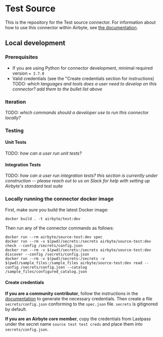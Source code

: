 # Test Source

This is the repository for the Test source connector.
For information about how to use this connector within Airbyte, see [the documentation](https://docs.airbyte.com/integrations/sources/test).

## Local development

### Prerequisites
* If you are using Python for connector development, minimal required version `= 3.7.0`
* Valid credentials (see the "Create credentials section for instructions)
TODO: _which languages and tools does a user need to develop on this connector? add them to the bullet list above_

### Iteration
TODO: _which commands should a developer use to run this connector locally?_

### Testing
#### Unit Tests
TODO: _how can a user run unit tests?_

#### Integration Tests
TODO: _how can a user run integration tests?_
_this section is currently under construction -- please reach out to us on Slack for help with setting up Airbyte's standard test suite_


### Locally running the connector docker image

First, make sure you build the latest Docker image:
```
docker build . -t airbyte/test:dev
```

Then run any of the connector commands as follows:
```
docker run --rm airbyte/source-test:dev spec
docker run --rm -v $(pwd)/secrets:/secrets airbyte/source-test:dev check --config /secrets/config.json
docker run --rm -v $(pwd)/secrets:/secrets airbyte/source-test:dev discover --config /secrets/config.json
docker run --rm -v $(pwd)/secrets:/secrets -v $(pwd)/sample_files:/sample_files airbyte/source-test:dev read --config /secrets/config.json --catalog /sample_files/configured_catalog.json
```

#### Create credentials
**If you are a community contributor**, follow the instructions in the [documentation](https://docs.airbyte.com/integrations/sources/test)
to generate the necessary credentials. Then create a file `secrets/config.json` conforming to the `spec.json` file. `secrets` is gitignored by default.

**If you are an Airbyte core member**, copy the credentials from Lastpass under the secret name `source test test creds`
and place them into `secrets/config.json`.

